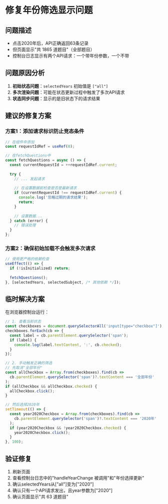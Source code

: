 # 修复年份筛选显示问题

## 问题描述
- 点击2020年后，API正确返回63条记录
- 但页面显示"共 1865 道题目"（全部题目）
- 控制台日志显示有两个API请求：一个带年份参数，一个不带

## 问题原因分析
1. **初始状态问题**：`selectedYears` 初始值是 `["all"]`
2. **多次渲染问题**：可能在状态更新过程中触发了多次API请求
3. **状态同步问题**：显示的是旧状态下的请求结果

## 建议的修复方案

### 方案1：添加请求标识防止竞态条件
```javascript
// 在组件中添加
const requestIdRef = useRef(0);

// 在fetchQuestions中
const fetchQuestions = async () => {
  const currentRequestId = ++requestIdRef.current;
  
  try {
    // ... 发起请求
    
    // 在设置数据前检查是否是最新请求
    if (currentRequestId !== requestIdRef.current) {
      console.log('忽略过期的请求结果');
      return;
    }
    
    // 设置数据...
  } catch (error) {
    // 错误处理
  }
};
```

### 方案2：确保初始加载不会触发多次请求
```javascript
// 使用更严格的依赖检查
useEffect(() => {
  if (!isInitialized) return;
  
  fetchQuestions();
}, [selectedYears, selectedSubject, /* 其他依赖 */]);
```

## 临时解决方案

在浏览器控制台运行：
```javascript
// 1. 查看当前状态
const checkboxes = document.querySelectorAll('input[type="checkbox"]');
checkboxes.forEach(cb => {
  const label = cb.parentElement.querySelector('span');
  if (label) {
    console.log(label.textContent, ':', cb.checked);
  }
});

// 2. 手动触发正确的筛选
// 先取消"全部年份"
const allCheckbox = Array.from(checkboxes).find(cb => 
  cb.parentElement.querySelector('span')?.textContent === '全部年份'
);
if (allCheckbox && allCheckbox.checked) {
  allCheckbox.click();
}

// 然后选择2020年
setTimeout(() => {
  const year2020Checkbox = Array.from(checkboxes).find(cb => 
    cb.parentElement.querySelector('span')?.textContent === '2020年'
  );
  if (year2020Checkbox && !year2020Checkbox.checked) {
    year2020Checkbox.click();
  }
}, 100);
```

## 验证修复
1. 刷新页面
2. 查看控制台日志中的"handleYearChange 被调用"和"年份选择更新"
3. 确认selectedYears从["all"]变为["2020"]
4. 确认只有一个API请求发出，且year参数为["2020"]
5. 确认页面显示"共 63 道题目"